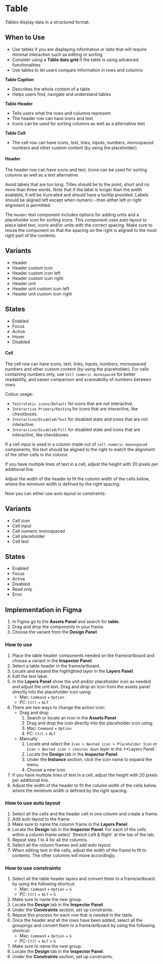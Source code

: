 # Table

_Tables_ display data in a structured format.

## When to Use

- Use tables if you are displaying information or data that will require minimal interaction such as editing or sorting
- Consider using a **Table data grid** if the table is using advanced functionalities
- Use tables to let users compare information in rows and columns

**Table Caption**

- Describes the whole content of a table
- Helps users find, navigate and understand tables

**Table Header**

- Tells users what the rows and columns represent
- The header row can have icons and text
- Icons can be used for sorting columns as well as a alternative text

**Table Cell**

- The cell row can have icons, text, links, inputs, numbers, monospaced numbers and other custom content (by using the placeholder)

#### Header

The header row can have icons and text. Icons can be used for sorting columns as well as a text alternative.

Avoid labels that are too long. Titles should be to the point, short and no more than three words. Note that if the label is longer than the width available, it will be truncated and should have a tooltip provided. Labels should be aligned left except when numeric--then either left or right alignment is permitted.

The `Header` text component includes options for adding units and a placeholder icon for sorting icons. This component uses auto layout to place label text, icons and/or units with the correct spacing. Make sure to resize the component so that the spacing on the right is aligned to the most right part of the contents.

## Variants

- Header
- Header custom icon
- Header custom icon left
- Header custom icon right
- Header unit
- Header unit custom icon left
- Header unit custom icon right

## States

- Enabled
- Focus
- Active
- Hover
- Disabled

#### Cell

The cell row can have icons, text, links, inputs, numbers, monospaced numbers and other custom content (by using the placeholder). For cells containing numbers only, use `Cell numeric monospaced` for better readability, and easier comparison and scannability of numbers between rows.

Colour usage:

- `Text+static icons/Default` for icons that are not interactive.
- `Interactive Primary/Resting` for icons that are interactive, like checkboxes.
- `Interactive/Disabled/Text` for disabled state and icons that are not interactive.
- `Interactive/Disabled/Fill` for disabled state and icons that are interactive, like checkboxes.

If a cell input is used in a column made out of `cell numeric monospaced` components, the text should be aligned to the right to match the alignment of the other cells in the column.

If you have multiple lines of text in a cell, adjust the height with 20 pixels per additional line.

Adjust the width of the header to fit the column width of the cells below, where the minimum width is defined by the right spacing.

Now you can either use auto layout or constraints.

## Variants

- Cell icon
- Cell input
- Cell numeric monospaced
- Cell placeholder
- Cell text

## States

- Enabled
- Focus
- Active
- Disabled
- Read only
- Error

## Implementation in Figma

1. In Figma go to the **Assets Panel** and search for **table**.
2. Drag and drop the components in your frame.
3. Choose the variant from the **Design Panel**.

### How to use

1. Place the table header components needed on the frame/artboard and choose a variant in the **Inspector Panel**.
2. Select a table header in the frame/artboard.
3. Locate and expand the highlighted layer in the **Layers Panel**.
4. Edit the text label.
5. In the **Layers Panel** show the unit and/or placeholder icon as needed and adjust the unit text. Drag and drop an icon from the assets panel directly into the placeholder icon using:
   - Mac: `Command` + `Option`
   - PC: `Ctrl` + `ALT`
6. There are two ways to change the action icon:
   - Drag and drop
     1. Search or locate an icon in the **Assets Panel**
     2. Drag and drop the icon directly into the placeholder icon using:
     3. Mac: `Command` + `Option`
     4. PC: `Ctrl` + `ALT`
   - Manually
     1. Locate and select the `Icon > Nested icon > Placeholder Icon` or `Icon > Nested icon > chevron down` layer in the \*\*Layers Panel`.
     2. Locate the **Design** tab in the **Inspector Panel**.
     3. Under the **Instance** section, click the icon name to expand the menu.
     4. Choose a new icon.
7. If you have multiple lines of text in a cell, adjust the height with 20 pixels per additional line.
8. Adjust the width of the header to fit the column width of the cells below, where the minimum width is defined by the right spacing.

### How to use auto layout

1. Select all the cells and the header cell in one column and create a frame.
2. Add auto layout to the frame.
3. Make sure to name the column frame in the **Layers Panel**.
4. Locate the **Design** tab in the **Inspector Panel**. For each of the cells within a column frame select ´Stretch Left & Right´ at the top of the tab.
5. Repeat step 1 to 4 for all the columns.
6. Select all the column frames and add auto layout.
7. When editing text in the cells, adjust the width of the frame to fit to contents. The other columns will move accordingly.

### How to use constraints

1. Select all the table header layers and convert them to a frame/artboard by using the following shortcut:
   - Mac: `Command` + `Option` + `G`
   - PC: `Ctrl` + `ALT` + `G`
2. Make sure to name the new group.
3. Locate the **Design** tab in the **Inspector Panel**.
4. Under the **Constraints** section, set up constraints.
5. Repeat this process for each row that is needed in the table.
6. Once the header and all the rows have been added, select all the groupings and convert them to a frame/artboard by using the following shortcut:
   - Mac: `Command` + `Option` + `G`
   - PC: `Ctrl` + `ALT` + `G`
7. Make sure to name the new group.
8. Locate the **Design** tab in the **Inspector Panel**.
9. Under the **Constraints** section, set up constraints.


